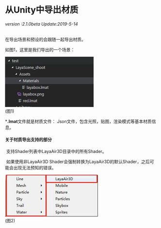 # 从Unity中导出材质

###### *version :2.1.0beta   Update:2019-5-14*

在导出场景和预设的会跟随一起导出材质。

如图1，这里是我们导出的一个场景：

![](img/1.png)<br>(图1)

***.lmat**文件就是材质文件： Json文件，包含光照，贴图，渲染模式等基本材质信息。

#### 关于材质导出支持的部分

​	支持Shader列表中LayaAir3D目录中的所有Shader。

​	如果使用非LayaAir3D Shader会强制转换为LayaAir3D的默认Shader，之后可能会出现无法预知的错误。

![](img/2.jpg)<br>(图2)